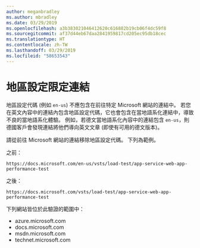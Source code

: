 ```yaml
---
author: meganbradley
ms.author: mbradley
ms.date: 03/29/2019
ms.openlocfilehash: a3b383021046412620c616882b19cb06f4dc59f8
ms.sourcegitcommit: af37d44eb67daa2841959817cd205ec95db18cec
ms.translationtype: HT
ms.contentlocale: zh-TW
ms.lasthandoff: 03/29/2019
ms.locfileid: "58653543"
---
```

# <a name="locale-specific-links"></a>地區設定限定連結

地區設定代碼 (例如 `en-us`) 不應包含在前往特定 Microsoft 網站的連結中。 若您在英文內容中的連結內包含地區設定代碼，它也會包含在當地語系化連結中，導致不良的當地語系化體驗。 例如，若德文當地語系化內容中的連結包含 `en-us`，則德國客戶會發現連結將他們導向英文文章 (即使有可用的德文版本)。

請從前往 Microsoft 網站的連結移除地區設定代碼。 下列為範例。

之前：

`https://docs.microsoft.com/en-us/vsts/load-test/app-service-web-app-performance-test`

之後：

`https://docs.microsoft.com/vsts/load-test/app-service-web-app-performance-test`

下列網站皆位於此驗證的範圍中：

- azure.microsoft.com
- docs.microsoft.com
- msdn.microsoft.com
- technet.microsoft.com